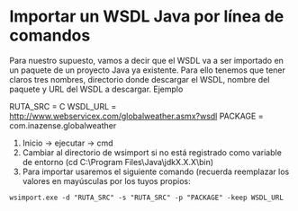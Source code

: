 # Importar un WSDL Java por línea de comandos

Para nuestro supuesto, vamos a decir que el WSDL va a ser importado en un paquete de un proyecto Java ya existente.
Para ello tenemos que tener claros tres nombres, directorio donde descargar el WSDL, nombre del paquete y URL del WSDL a descargar. Ejemplo

RUTA_SRC = C
WSDL_URL = http://www.webservicex.com/globalweather.asmx?wsdl
PACKAGE = com.inazense.globalweather

1. Inicio -> ejecutar -> cmd
2. Cambiar al directorio de wsimport si no está registrado como variable de entorno (cd C:\Program Files\Java\jdkX.X.X\bin)
3. Para importar usaremos el siguiente comando (recuerda reemplazar los valores en mayúsculas por los tuyos propios:
<p><code>wsimport.exe -d "RUTA_SRC" -s "RUTA_SRC" -p "PACKAGE" -keep WSDL_URL</code></p>

